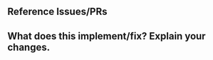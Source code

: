 <!--
Thank you for creating a pull request!

If your patch contains file changes under the `dashboard/` directory,
please uncomment "Contributor License Agreement" section and place a check mark.
-->

<!--
## Contributor License Agreement for Web Dashboard

This repository (``Goptuna``) and [optuna-dashboard](https://github.com/optuna/optuna-dashboard) share common code of Web Dashboard.
This pull request may therefore be ported to `optuna-dashboard`.
Make sure that you understand the consequences concerning licenses and check the box below if you accept the term before creating this pull request.

* [ ] I agree this patch may be ported to [optuna-dashboard](https://github.com/optuna/optuna-dashboard) by other `optuna-dashboard` contributors.
-->

## Reference Issues/PRs
<!--
Example: Fixes #1234. Close #1234. See also #1234. Follow-up #1234.
Please use keywords (e.g., Fixes) to automatically close referenced issues.
-->

## What does this implement/fix? Explain your changes.
<!-- Describe the changes in this PR. -->
